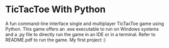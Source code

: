 # TicTacToe With Python
A fun command-line interface single and multiplayer TicTacToe game using Python. This game offers an .exe executable to run on Windows systems and a .py file to directly run the game in an IDE or in a terminal. Refer to README.pdf to run the game. My first project :)
